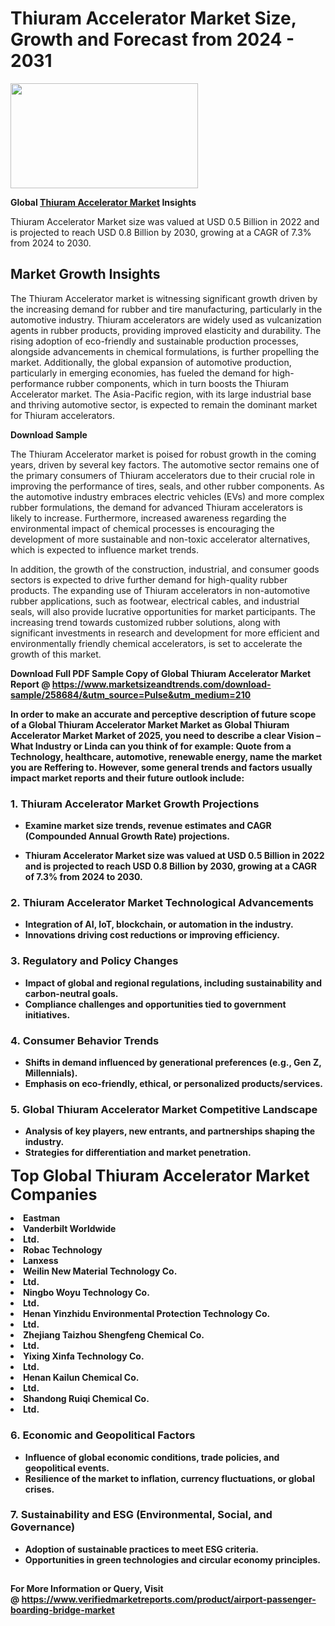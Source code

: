 <H1>Thiuram Accelerator Market Size, Growth and Forecast from 2024 - 2031</H1><img class="aligncenter size-medium wp-image-584254" src="https://thirdeyenews.in/wp-content/uploads/2024/09/Global-Market-Research-300x168.jpeg" alt="" width="300" height="168" /><p><strong>Global&nbsp;<a href="https://www.marketsizeandtrends.com/download-sample/258684/&amp;utm_source=Pulse&amp;utm_medium=210">Thiuram Accelerator Market</a> Insights</strong></p><p>Thiuram Accelerator Market size was valued at USD 0.5 Billion in 2022 and is projected to reach USD 0.8 Billion by 2030, growing at a CAGR of 7.3% from 2024 to 2030.</p><p><h2>Market Growth Insights</h2> <p>The Thiuram Accelerator market is witnessing significant growth driven by the increasing demand for rubber and tire manufacturing, particularly in the automotive industry. Thiuram accelerators are widely used as vulcanization agents in rubber products, providing improved elasticity and durability. The rising adoption of eco-friendly and sustainable production processes, alongside advancements in chemical formulations, is further propelling the market. Additionally, the global expansion of automotive production, particularly in emerging economies, has fueled the demand for high-performance rubber components, which in turn boosts the Thiuram Accelerator market. The Asia-Pacific region, with its large industrial base and thriving automotive sector, is expected to remain the dominant market for Thiuram accelerators.</p> <p><strong>Download Sample</strong></p> <p>The Thiuram Accelerator market is poised for robust growth in the coming years, driven by several key factors. The automotive sector remains one of the primary consumers of Thiuram accelerators due to their crucial role in improving the performance of tires, seals, and other rubber components. As the automotive industry embraces electric vehicles (EVs) and more complex rubber formulations, the demand for advanced Thiuram accelerators is likely to increase. Furthermore, increased awareness regarding the environmental impact of chemical processes is encouraging the development of more sustainable and non-toxic accelerator alternatives, which is expected to influence market trends.</p> <p>In addition, the growth of the construction, industrial, and consumer goods sectors is expected to drive further demand for high-quality rubber products. The expanding use of Thiuram accelerators in non-automotive rubber applications, such as footwear, electrical cables, and industrial seals, will also provide lucrative opportunities for market participants. The increasing trend towards customized rubber solutions, along with significant investments in research and development for more efficient and environmentally friendly chemical accelerators, is set to accelerate the growth of this market.</p> <p><strong></p><p><span class=""><strong>Download Full PDF Sample Copy of Global Thiuram Accelerator Market Report</strong> @ <a href="https://www.marketsizeandtrends.com/download-sample/258684/&amp;utm_source=Pulse&amp;utm_medium=210" target="_blank">https://www.marketsizeandtrends.com/download-sample/258684/&amp;utm_source=Pulse&amp;utm_medium=210</a></span></p><p>In order to make an accurate and perceptive description of future scope of a Global&nbsp;Thiuram Accelerator Market Market as Global&nbsp;Thiuram Accelerator Market Market of 2025, you need to describe a clear Vision &ndash; What Industry or Linda can you think of for example: Quote from a Technology, healthcare, automotive, renewable energy, name the market you are Reffering to. However, some general trends and factors usually impact market reports and their future outlook include:</p><h3>1.&nbsp;<strong>Thiuram Accelerator Market Growth Projections</strong></h3><ul><li>Examine market size trends, revenue estimates and CAGR (Compounded Annual Growth Rate) projections.</li><li><p>Thiuram Accelerator Market size was valued at USD 0.5 Billion in 2022 and is projected to reach USD 0.8 Billion by 2030, growing at a CAGR of 7.3% from 2024 to 2030.</p></li></ul><h3>2.&nbsp;<strong>Thiuram Accelerator Market Technological Advancements</strong></h3><ul><li>Integration of AI, IoT, blockchain, or automation in the industry.</li><li>Innovations driving cost reductions or improving efficiency.</li></ul><h3>3.&nbsp;<strong>Regulatory and Policy Changes</strong></h3><ul><li>Impact of global and regional regulations, including sustainability and carbon-neutral goals.</li><li>Compliance challenges and opportunities tied to government initiatives.</li></ul><h3>4.&nbsp;<strong>Consumer Behavior Trends</strong></h3><ul><li>Shifts in demand influenced by generational preferences (e.g., Gen Z, Millennials).</li><li>Emphasis on eco-friendly, ethical, or personalized products/services.</li></ul><h3>5.&nbsp;<strong>Global Thiuram Accelerator Market Competitive Landscape</strong></h3><ul><li>Analysis of key players, new entrants, and partnerships shaping the industry.</li><li>Strategies for differentiation and market penetration.</li></ul><p data-pm-slice="1 1 []"><span style="color: inherit; font-family: inherit; font-size: 25px;">Top Global Thiuram Accelerator Market Companies</span></p><div class="" data-test-id=""><p><li>Eastman</li><li> Vanderbilt Worldwide</li><li> Ltd.</li><li> Robac Technology</li><li> Lanxess</li><li> Weilin New Material Technology Co.</li><li> Ltd.</li><li> Ningbo Woyu Technology Co.</li><li> Ltd.</li><li> Henan Yinzhidu Environmental Protection Technology Co.</li><li> Ltd.</li><li> Zhejiang Taizhou Shengfeng Chemical Co.</li><li> Ltd.</li><li> Yixing Xinfa Technology Co.</li><li> Ltd.</li><li> Henan Kailun Chemical Co.</li><li> Ltd.</li><li> Shandong Ruiqi Chemical Co.</li><li> Ltd.</li></p></div><h3>6.&nbsp;<strong>Economic and Geopolitical Factors</strong></h3><ul><li>Influence of global economic conditions, trade policies, and geopolitical events.</li><li>Resilience of the market to inflation, currency fluctuations, or global crises.</li></ul><h3>7.&nbsp;<strong>Sustainability and ESG (Environmental, Social, and Governance)</strong></h3><ul><li>Adoption of sustainable practices to meet ESG criteria.</li><li>Opportunities in green technologies and circular economy principles.</li></ul><h2><strong style="font-size: 14px;">For More Information or Query, Visit @&nbsp;</strong><a style="background-color: #ffffff; font-size: 14px;" href="https://www.marketsizeandtrends.com/report/thiuram-accelerator-market/" target="_blank">https://www.verifiedmarketreports.com/product/airport-passenger-boarding-bridge-market</a></h2>
